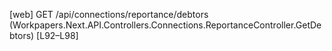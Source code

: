[web] GET /api/connections/reportance/debtors  (Workpapers.Next.API.Controllers.Connections.ReportanceController.GetDebtors)  [L92–L98]

